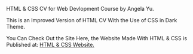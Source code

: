 HTML & CSS CV for Web Devlopment Course by Angela Yu.

This is an Improved Version of HTML CV With the Use of CSS in Dark Theme.

You Can Check Out the Site Here, the Website Made With HTML & CSS is Published at: <a href="https://sagargoswami2001.github.io/CV-Sample-Using-HTML-And-CSS/">HTML & CSS Website.</a>
